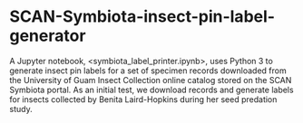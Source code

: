 # SCAN-Symbiota-insect-pin-label-generator

A Jupyter notebook, <symbiota_label_printer.ipynb>, uses Python 3 to generate insect pin labels for a set of specimen records downloaded from the University of Guam Insect Collection online catalog stored on the SCAN Symbiota portal.
As an initial test, we download records and generate labels for insects collected by Benita Laird-Hopkins during her seed predation study.
